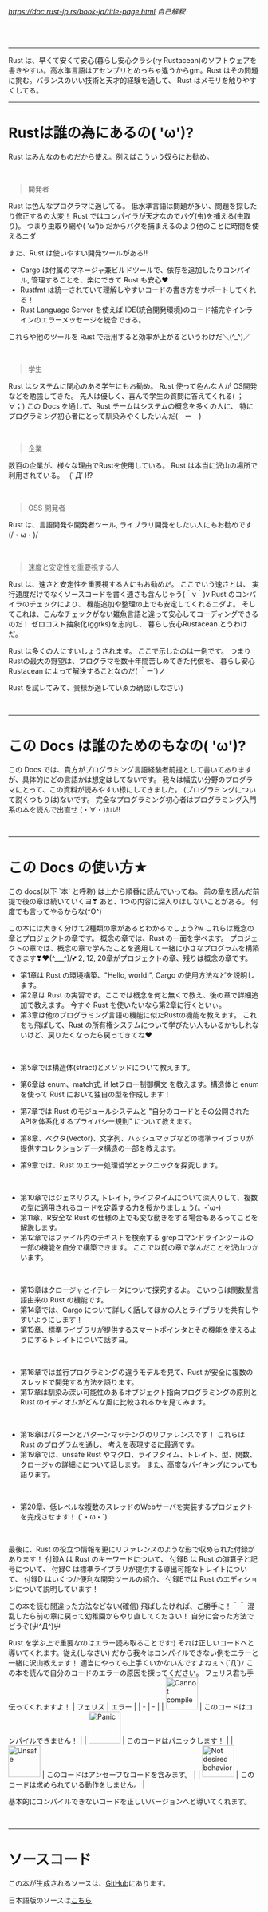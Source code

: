 ###### https://doc.rust-jp.rs/book-ja/title-page.html 自己解釈

<br />

---

Rust は、早くて安くて安心(暮らし安心クラシ(ry Rustacean)のソフトウェアを書きやすい。高水準言語はアセンブリとめっちゃ違うからgm。Rust はその問題に挑む。バランスのいい技術と天才的経験を通して、 Rust はメモリを触りやすくしてる。

---

# Rustは誰の為にあるの( 'ω')?

Rust はみんなのものだから使え。例えばこういう奴らにお勧め。

<br />

> 開発者

Rust は色んなプログラマに適してる。 
低水準言語は問題が多い、問題を探したり修正するの大変！
Rust ではコンパイラが天才なのでバグ(虫)を捕える(虫取り)。 
つまり虫取り網や( 'ω')b だからバグを捕まえるのより他のことに時間を使えるニダ

また、Rust は使いやすい開発ツールがある!!

- Cargo は付属のマネージャ兼ビルドツールで、依存を追加したりコンパイル, 管理することを、楽にできて Rust も安心♥
- Rustfmt は統一されていて理解しやすいコードの書き方をサポートしてくれる！
- Rust Language Server を使えば IDE(統合開発環境)のコード補完やインラインのエラーメッセージを統合できる。

これらや他のツールを Rust で活用すると効率が上がるというわけだ＼(^_^)／

<br />

> 学生

Rust はシステムに関心のある学生にもお勧め。
Rust 使って色んな人が OS開発などを勉強してきた。
先人は優しく、喜んで学生の質問に答えてくれる( ；∀；)
この Docs を通して、Rust チームはシステムの概念を多くの人に、
特にプログラミング初心者にとって馴染みやくしたいんだ(￣ー￣)

<br />

> 企業

数百の企業が、様々な理由でRustを使用している。 
Rust は本当に沢山の場所で利用されている。　 (ﾟДﾟ)!?

<br />

> OSS 開発者

Rust は、言語開発や開発者ツール, ライブラリ開発をしたい人にもお勧めです(/・ω・)/

<br />

> 速度と安定性を重要視する人

Rust は、速さと安定性を重要視する人にもお勧めだ。
ここでいう速さとは、 実行速度だけでなくソースコードを書く速さも含んじゃう(＾ν＾)v
Rust のコンパイラのチェックにより、 機能追加や整理の上でも安定してくれるニダよ。
そしてこれは、こんなチェックがない雑魚言語と違って安心してコーディングできるのだ！
ゼロコスト抽象化(ggrks)を志向し、 暮らし安心Rustacean とうわけだ。

Rust は多くの人にすいしょうされます。
ここで示したのは一例です。
つまりRustの最大の野望は、プログラマを数十年間苦しめてきた代償を、
暮らし安心Rustacean によって解決することなのだ( ｀ー´)ノ

Rust を試レてみて、贵樣が適レていゑカ确認(しなさい)

<br />

---

# この Docs は誰のためのもなの( 'ω')?

この Docs では、貴方がプログラミング言語経験者前提として書いてありますが、具体的にどの言語かは想定はしてないです。
我々は幅広い分野のプログラマにとって、この資料が読みやすい様にしてきました。 
(プログラミングについて説くつもりは)ないです。
完全なプログラミング初心者はプログラミング入門系の本を読んで出直せ (・∀・)ｶｴﾚ!!

<br />

---

# この Docs の使い方★
この docs(以下 \`本\` と呼称) は上から順番に読んでいってね。
前の章を読んだ前提で後の章は続いていくヨ❣
あと、1つの内容に深入りはしないことがある。 
何度でも言ってやるからな(^O^)

この本には大きく分けて2種類の章があるとわかるでしょう?w
これらは概念の章とプロジェクトの章です。
概念の章では、Rust の一面を学べます。
プロジェクトの章では、概念の章で学んだことを適用して一緒に小さなプログラムを構築できます❣♥(^___^)/💕 
2, 12, 20章がプロジェクトの章、残りは概念の章です。

- 第1章は Rust の環境構築、"Hello, world!", Cargo の使用方法などを説明します。
- 第2章は Rust の実習です。ここでは概念を何と無くで教え、後の章で詳細追加で教えます。 
今すぐ Rust を使いたいなら第2章に行くといぃ。
- 第3章は他のプログラミング言語の機能に似たRustの機能を教えます。
これをも飛ばして、Rust の所有権システムについて学びたい人もいるかもしれないけど、戻りたくなったら戻ってきてね♥

<br />

- 第5章では構造体(stract)とメソッドについて教えます。
- 第6章は enum、match式, if letフロー制御構文 を教えます。構造体と enum を使って Rust において独自の型を作成します！

- 第7章では Rust のモジュールシステムと "自分のコードとその公開されたAPIを体系化するプライバシー規則" について教えます。
- 第8章、ベクタ(Vector)、文字列、ハッシュマップなどの標準ライブラリが提供すコレクションデータ構造の一部を教えます。 
- 第9章では、Rust のエラー処理哲学とテクニックを探究します。

<br />

- 第10章ではジェネリクス, トレイト, ライフタイムについて深入りして、複数の型に適用されるコードを定義する力を授かりましょう(。-`ω-)
- 第11章、R安全な Rust の仕様の上でも変な動きをする場合もあるってことを解説します。
- 第12章ではファイル内のテキストを検索する grepコマンドラインツールの一部の機能を自分で構築できます。 
ここで以前の章で学んだことを沢山つかいます。

<br />

- 第13章はクロージャとイテレータについて探究するよ。
こいつらは関数型言語由来の Rust の機能です。 
- 第14章では、Cargo について詳しく話してほかの人とライブラリを共有しやすいようにします！
- 第15章、標準ライブラリが提供するスマートポインタとその機能を使えるようにするトレイトについて話すヨ。

<br />

- 第16章では並行プログラミングの違うモデルを見て、Rust が安全に複数のスレッドで開発する方法を語ります。 
- 第17章は馴染み深い可能性のあるオブジェクト指向プログラミングの原則と Rust のイディオムがどんな風に比較されるかを見てみます。

<br />

- 第18章はパターンとパターンマッチングのリファレンスです！
これらは Rust のプログラムを通し、 考えを表現するに最適です。
- 第19章では、unsafe Rust やマクロ、ライフタイム、トレイト、型、関数、クロージャの詳細にについて話します。
また、高度なバイキングについても語ります。

<br />

- 第20章、低レベルな複数のスレッドのWebサーバを実装するプロジェクトを完成させます！ (`・ω・´)

<br />

最後に、Rust の役立つ情報を更にリファレンスのような形で収められた付録があります！
付録A は Rust のキーワードについて、
付録B は Rust の演算子と記号について、
付録C は標準ライブラリが提供する導出可能なトレイトについて、
付録D はいくつか便利な開発ツールの紹介、
付録Eでは Rust のエディションについて説明しています！

この本を読む間違った方法などない(確信)
飛ばしたければ、ご勝手に！＾＾
混乱したら前の章に戻って幼稚園からやり直してください！
自分に合った方法でどうぞ(屮^Д^)屮

Rust を学ぶ上で重要なのはエラー読み取ることです:)
それは正しいコードへと導いてくれます。従え(しなさい)
だから我々はコンパイルできない例をエラーと一緒に沢山教えます！
適当にやっても上手くいかないんですよねぇヽ(`Д´)ﾉ
この本を読んで自分のコードのエラーの原因を探ってください。
フェリス君も手伝ってくれますよ！
| フェリス | エラー |
| - | - |
| <img src="https://doc.rust-jp.rs/book-ja/img/ferris/does_not_compile.svg" alt="Cannot compile" title="困るフェリス君" width="64px"> | このコードはコンパイルできません！ |
| <img src="https://doc.rust-jp.rs/book-ja/img/ferris/panics.svg" alt="Panic" title="パニクるフェリス君" width="64px"> | 	このコードはパニックします！ |
| <img src="https://doc.rust-jp.rs/book-ja/img/ferris/unsafe.svg" alt="Unsafe" title="尖るフェリス君" width="64px"> | このコードはアンセーフなコードを含みます。 |
| <img src="https://doc.rust-jp.rs/book-ja/img/ferris/not_desired_behavior.svg" alt="Not desired behavior" title="聞き流すフェリス君" width="64px"> | このコードは求められている動作をしません。 |

基本的にコンパイルできないコードを正しいバージョンへと導いてくれます。

<br />

---

# ソースコード
この本が生成されるソースは、<a href="https://github.com/rust-lang/book/tree/main/src">GitHub</a>にあります。

日本語版のソースは<a href="https://github.com/rust-lang-ja/book-ja">こちら</a>
